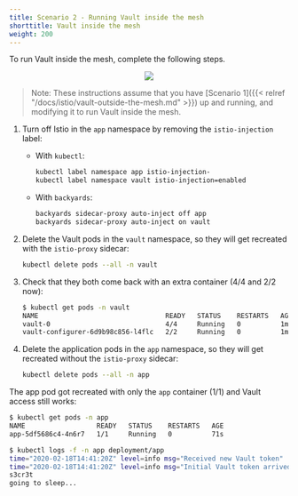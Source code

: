 ```yaml
---
title: Scenario 2 - Running Vault inside the mesh
shorttitle: Vault inside the mesh
weight: 200
---
```


To run Vault inside the mesh, complete the following steps.

<p align="center"><img src="/img/blog/istio-vault/istio_vault2.png" ></p>

> Note: These instructions assume that you have [Scenario 1]({{< relref "/docs/istio/vault-outside-the-mesh.md" >}}) up and running, and modifying it to run Vault inside the mesh.

1. Turn off Istio in the `app` namespace by removing the `istio-injection` label:

    - With `kubectl`:

        ```bash
        kubectl label namespace app istio-injection-
        kubectl label namespace vault istio-injection=enabled
        ```

    - With `backyards`:

        ```bash
        backyards sidecar-proxy auto-inject off app
        backyards sidecar-proxy auto-inject on vault
        ```

1. Delete the Vault pods in the `vault` namespace, so they will get recreated with the `istio-proxy` sidecar:

    ```bash
    kubectl delete pods --all -n vault
    ```

1. Check that they both come back with an extra container (4/4 and 2/2 now):

    ```bash
    $ kubectl get pods -n vault
    NAME                                READY   STATUS    RESTARTS   AGE
    vault-0                             4/4     Running   0          1m
    vault-configurer-6d9b98c856-l4flc   2/2     Running   0          1m
    ```

1. Delete the application pods in the `app` namespace, so they will get recreated without the `istio-proxy` sidecar:

    ```bash
    kubectl delete pods --all -n app
    ```

The app pod got recreated with only the `app` container (1/1) and Vault access still works:

```bash
$ kubectl get pods -n app
NAME                  READY   STATUS    RESTARTS   AGE
app-5df5686c4-4n6r7   1/1     Running   0          71s

$ kubectl logs -f -n app deployment/app
time="2020-02-18T14:41:20Z" level=info msg="Received new Vault token"
time="2020-02-18T14:41:20Z" level=info msg="Initial Vault token arrived"
s3cr3t
going to sleep...
```
